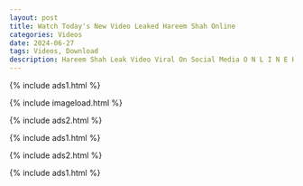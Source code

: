 ```yaml
---
layout: post
title: Watch Today's New Video Leaked Hareem Shah Online
categories: Videos
date: 2024-06-27
tags: Videos, Download
description: Hareem Shah Leak Video Viral On Social Media O N L I N E HQ. Hareem Shah Thee Stallion New collections of Drake is now being a creator on Fanfix uploading adult contents. Social media star Drake is been posting short videos and naughty pics on Tiktok platform for a while now.Hareem Shah Thee Stallion Videos. On Monday (March 18), X, formerly known as Twitter, became abuzz with speculation that a leaked sex tape featuring Drake was readily available online. However, instead of the XXX clip, there are dozens of X pages promising to release the video in exchange for interaction with their post. tygh
---
```

{% include ads1.html %}

{% include imageload.html %}

{% include ads2.html %}

{% include ads1.html %}

{% include ads2.html %}

{% include ads1.html %}
